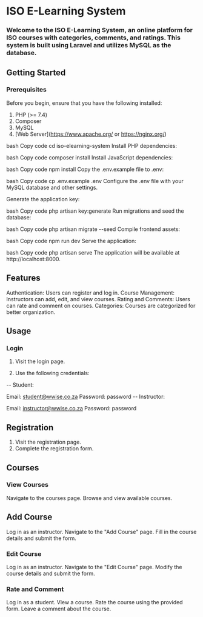# ISO E-Learning System
### Welcome to the ISO E-Learning System, an online platform for ISO courses with categories, comments, and ratings. This system is built using Laravel and utilizes MySQL as the database.

## Getting Started
### Prerequisites
Before you begin, ensure that you have the following installed:

1. PHP (>= 7.4)
2. Composer
3. MySQL
4. [Web Server](https://www.apache.org/ or https://nginx.org/)


bash
Copy code
cd iso-elearning-system
Install PHP dependencies:

bash
Copy code
composer install
Install JavaScript dependencies:

bash
Copy code
npm install
Copy the .env.example file to .env:

bash
Copy code
cp .env.example .env
Configure the .env file with your MySQL database and other settings.

Generate the application key:

bash
Copy code
php artisan key:generate
Run migrations and seed the database:

bash
Copy code
php artisan migrate --seed
Compile frontend assets:

bash
Copy code
npm run dev
Serve the application:

bash
Copy code
php artisan serve
The application will be available at http://localhost:8000.

## Features
Authentication: Users can register and log in.
Course Management: Instructors can add, edit, and view courses.
Rating and Comments: Users can rate and comment on courses.
Categories: Courses are categorized for better organization.
## Usage
### Login
1. Visit the login page.

2. Use the following credentials:

-- Student:

Email: student@wwise.co.za
Password: password
-- Instructor:

Email: instructor@wwise.co.za
Password: password
## Registration
1. Visit the registration page.
2. Complete the registration form.
## Courses
### View Courses
Navigate to the courses page.
Browse and view available courses.
## Add Course
Log in as an instructor.
Navigate to the "Add Course" page.
Fill in the course details and submit the form.
### Edit Course
Log in as an instructor.
Navigate to the "Edit Course" page.
Modify the course details and submit the form.
### Rate and Comment
Log in as a student.
View a course.
Rate the course using the provided form.
Leave a comment about the course.